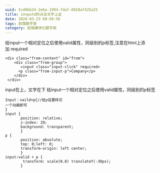 ```yaml
---
uuid: 5cd0bb34-2e6a-1994-fdaf-8928af425a25
title: innputd的点击文字上去
date: 2020-03-23 09:50:56
tags: 前端脚手架
category: 前端模块化脚手架
---
```

给input一个相对定位之后使用valid属性，同级别的p标签,注意在html上添加 required

```
<div class="from-content" id="from">
    <div class="from-group">
       <input class="input-click" required>
      <p class="from-input-p">Company</p>
    </div>
 </div>
```
input在上，文字在下
给input一个相对定位之后使用valid属性，同级别的p标签
```
Input：vaild+p{//给p设置样式
一个动画即可
}
input {
       position: relative;
       z-index: 20;
       background: transparent;
       }
p {
       position: absolute;
       top: 0;left: 0;
       transform-origin: left center;
       }
input:valid + p {
        transform: scale(0.8) translateY(-30px);
       }
```